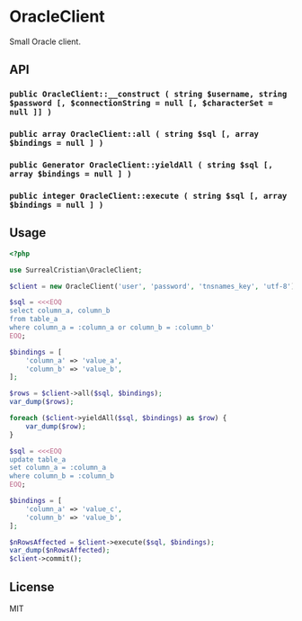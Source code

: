 # OracleClient

Small Oracle client.


## API

### `public OracleClient::__construct ( string $username, string $password [, $connectionString = null [, $characterSet = null ]] )`

### `public array OracleClient::all ( string $sql [, array $bindings = null ] )`

### `public Generator OracleClient::yieldAll ( string $sql [, array $bindings = null ] )`

### `public integer OracleClient::execute ( string $sql [, array $bindings = null ] )`


## Usage

```php
<?php

use SurrealCristian\OracleClient;

$client = new OracleClient('user', 'password', 'tnsnames_key', 'utf-8');

$sql = <<<EOQ
select column_a, column_b
from table_a
where column_a = :column_a or column_b = :column_b'
EOQ;

$bindings = [
    'column_a' => 'value_a',
    'column_b' => 'value_b',
];

$rows = $client->all($sql, $bindings);
var_dump($rows);

foreach ($client->yieldAll($sql, $bindings) as $row) {
    var_dump($row);
}

$sql = <<<EOQ
update table_a
set column_a = :column_a
where column_b = :column_b
EOQ;

$bindings = [
    'column_a' => 'value_c',
    'column_b' => 'value_b',
];

$nRowsAffected = $client->execute($sql, $bindings);
var_dump($nRowsAffected);
$client->commit();
```


## License

MIT
